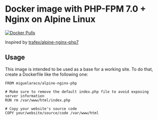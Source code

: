 # Docker image with PHP-FPM 7.0 + Nginx on Alpine Linux

[![Docker Pulls](https://img.shields.io/docker/pulls/miguelaraco/alpine-nginx-php.svg)](https://hub.docker.com/r/miguelaraco/alpine-nginx-php/)

Inspired by [trafex/alpine-nginx-php7](https://github.com/TrafeX/docker-php-nginx)

## Usage

This image is intended to be used as a base for a working site. To do that, create a Dockerfile like the following one:

```
FROM miguelaraco/alpine-nginx-php

# Make sure to remove the default index.php file to avoid exposing server information
RUN rm /var/www/html/index.php

# Copy your website's source code
COPY your/website/source/code /var/www/html
```
